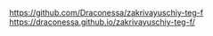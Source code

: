 https://github.com/Draconessa/zakrivayuschiy-teg-f
https://draconessa.github.io/zakrivayuschiy-teg-f/